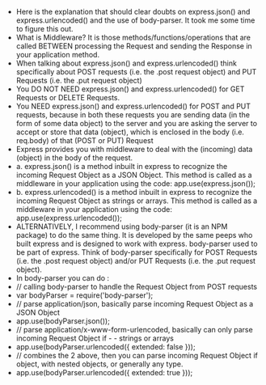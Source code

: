 - Here is the explanation that should clear doubts on express.json() and express.urlencoded() and the use of body-parser. It took me some time to figure this out.
- What is Middleware? It is those methods/functions/operations that are called BETWEEN processing the Request and sending the Response in your application method.
- When talking about express.json() and express.urlencoded() think specifically about POST requests (i.e. the .post request object) and PUT Requests (i.e. the .put request object)
- You DO NOT NEED express.json() and express.urlencoded() for GET Requests or DELETE Requests.
- You NEED express.json() and express.urlencoded() for POST and PUT requests, because in both these requests you are sending data (in the form of some data object) to the server and you are asking the server to accept or store that data (object), which is enclosed in the body (i.e. req.body) of that (POST or PUT) Request
- Express provides you with middleware to deal with the (incoming) data (object) in the body of the request.
- a. express.json() is a method inbuilt in express to recognize the incoming Request Object as a JSON Object. This method is called as a middleware in your application using the code: app.use(express.json());
- b. express.urlencoded() is a method inbuilt in express to recognize the incoming Request Object as strings or arrays. This method is called as a middleware in your application using the code: app.use(express.urlencoded());
- ALTERNATIVELY, I recommend using body-parser (it is an NPM package) to do the same thing. It is developed by the same peeps who built express and is designed to work with express. body-parser used to be part of express. Think of body-parser specifically for POST Requests (i.e. the .post request object) and/or PUT Requests (i.e. the .put request object).
- In body-parser you can do :
- // calling body-parser to handle the Request Object from POST requests
- var bodyParser = require('body-parser');
- // parse application/json, basically parse incoming Request Object as a JSON Object 
- app.use(bodyParser.json());
- // parse application/x-www-form-urlencoded, basically can only parse incoming Request Object if - - strings or arrays
- app.use(bodyParser.urlencoded({ extended: false }));
- // combines the 2 above, then you can parse incoming Request Object if object, with nested objects, or generally any type.
- app.use(bodyParser.urlencoded({ extended: true }));